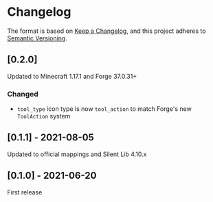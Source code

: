 # Changelog

The format is based on [Keep a Changelog](https://keepachangelog.com/en/1.0.0/),
and this project adheres to [Semantic Versioning](https://semver.org/spec/v2.0.0.html).

## [0.2.0]
Updated to Minecraft 1.17.1 and Forge 37.0.31+
### Changed
- `tool_type` icon type is now `tool_action` to match Forge's new `ToolAction` system

## [0.1.1] - 2021-08-05
Updated to official mappings and Silent Lib 4.10.x

## [0.1.0] - 2021-06-20
First release
